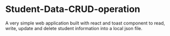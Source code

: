# Student-Data-CRUD-operation
A very simple web application built with react and toast component to read, write, update and delete student information into a local json file.
